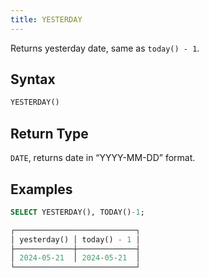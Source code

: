 ```yaml
---
title: YESTERDAY
---
```


Returns yesterday date, same as `today() - 1`.

## Syntax

```sql
YESTERDAY()
```

## Return Type

`DATE`, returns date in “YYYY-MM-DD” format.

## Examples

```sql
SELECT YESTERDAY(), TODAY()-1;

┌───────────────────────────┐
│ yesterday() │ today() - 1 │
├─────────────┼─────────────┤
│ 2024-05-21  │ 2024-05-21  │
└───────────────────────────┘
```
